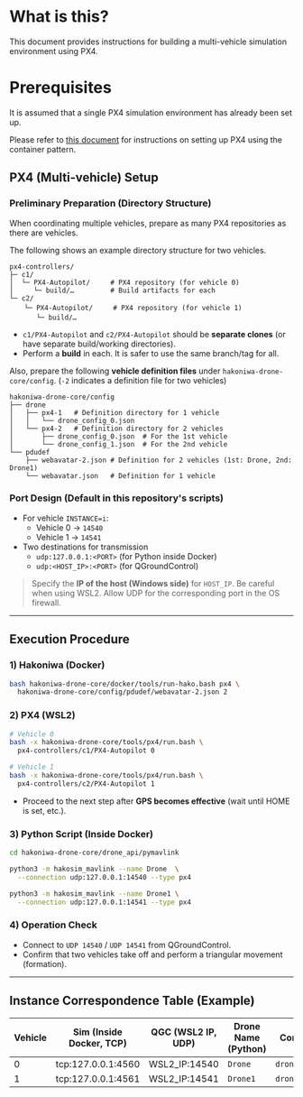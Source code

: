 # What is this?

This document provides instructions for building a multi-vehicle simulation environment using PX4.

# Prerequisites

It is assumed that a single PX4 simulation environment has already been set up.

Please refer to [this document](/docs/getting_started/container.md) for instructions on setting up PX4 using the container pattern.

## PX4 (Multi-vehicle) Setup

### Preliminary Preparation (Directory Structure)

When coordinating multiple vehicles, prepare as many PX4 repositories as there are vehicles.

The following shows an example directory structure for two vehicles.

```tree
px4-controllers/
├─ c1/
│  └─ PX4-Autopilot/     # PX4 repository (for vehicle 0)
│     └─ build/…         # Build artifacts for each
└─ c2/
　  └─ PX4-Autopilot/     # PX4 repository (for vehicle 1)
　     └─ build/…
```

*   `c1/PX4-Autopilot` and `c2/PX4-Autopilot` should be **separate clones** (or have separate build/working directories).
*   Perform a **build** in each. It is safer to use the same branch/tag for all.

Also, prepare the following **vehicle definition files** under `hakoniwa-drone-core/config`.
(`-2` indicates a definition file for two vehicles)

```tree
hakoniwa-drone-core/config
├── drone
│   ├── px4-1   # Definition directory for 1 vehicle
│   │   └── drone_config_0.json
│   └── px4-2   # Definition directory for 2 vehicles
│       ├── drone_config_0.json  # For the 1st vehicle
│       └── drone_config_1.json  # For the 2nd vehicle
└── pdudef
    ├── webavatar-2.json # Definition for 2 vehicles (1st: Drone, 2nd: Drone1)
    └── webavatar.json   # Definition for 1 vehicle
```

### Port Design (Default in this repository's scripts)

*   For vehicle `INSTANCE=i`:
    *   Vehicle 0 → `14540`
    *   Vehicle 1 → `14541`
*   Two destinations for transmission
    *   `udp:127.0.0.1:<PORT>` (for Python inside Docker)
    *   `udp:<HOST_IP>:<PORT>` (for QGroundControl)

> Specify the **IP of the host (Windows side)** for `HOST_IP`. Be careful when using WSL2.
> Allow UDP for the corresponding port in the OS firewall.

---

## Execution Procedure

### 1) Hakoniwa (Docker)

```bash
bash hakoniwa-drone-core/docker/tools/run-hako.bash px4 \
  hakoniwa-drone-core/config/pdudef/webavatar-2.json 2
```

### 2) PX4 (WSL2)

```bash
# Vehicle 0
bash -x hakoniwa-drone-core/tools/px4/run.bash \
  px4-controllers/c1/PX4-Autopilot 0

# Vehicle 1
bash -x hakoniwa-drone-core/tools/px4/run.bash \
  px4-controllers/c2/PX4-Autopilot 1
```

*   Proceed to the next step after **GPS becomes effective** (wait until HOME is set, etc.).

### 3) Python Script (Inside Docker)

```bash
cd hakoniwa-drone-core/drone_api/pymavlink

python3 -m hakosim_mavlink --name Drone  \
  --connection udp:127.0.0.1:14540 --type px4

python3 -m hakosim_mavlink --name Drone1 \
  --connection udp:127.0.0.1:14541 --type px4
```

### 4) Operation Check

*   Connect to `UDP 14540` / `UDP 14541` from QGroundControl.
*   Confirm that two vehicles take off and perform a triangular movement (formation).

---

## Instance Correspondence Table (Example)

| Vehicle | Sim (Inside Docker, TCP) | QGC (WSL2 IP, UDP) | Drone Name (Python) | Configuration File |
| -- | -- | -- | -- | -- |
| 0  | tcp:127.0.0.1:4560    | WSL2_IP:14540     | `Drone`         | `drone_config_0.json` |
| 1  | tcp:127.0.0.1:4561    | WSL2_IP:14541     | `Drone1`        | `drone_config_1.json` |
```